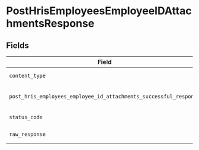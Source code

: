 # PostHrisEmployeesEmployeeIDAttachmentsResponse


## Fields

| Field                                                                                                                                                        | Type                                                                                                                                                         | Required                                                                                                                                                     | Description                                                                                                                                                  |
| ------------------------------------------------------------------------------------------------------------------------------------------------------------ | ------------------------------------------------------------------------------------------------------------------------------------------------------------ | ------------------------------------------------------------------------------------------------------------------------------------------------------------ | ------------------------------------------------------------------------------------------------------------------------------------------------------------ |
| `content_type`                                                                                                                                               | *str*                                                                                                                                                        | :heavy_check_mark:                                                                                                                                           | HTTP response content type for this operation                                                                                                                |
| `post_hris_employees_employee_id_attachments_successful_response`                                                                                            | [Optional[shared.PostHrisEmployeesEmployeeIDAttachmentsSuccessfulResponse]](../../models/shared/posthrisemployeesemployeeidattachmentssuccessfulresponse.md) | :heavy_minus_sign:                                                                                                                                           | POST /hris/employees/:employee_id/attachments Successful response                                                                                            |
| `status_code`                                                                                                                                                | *int*                                                                                                                                                        | :heavy_check_mark:                                                                                                                                           | HTTP response status code for this operation                                                                                                                 |
| `raw_response`                                                                                                                                               | [requests.Response](https://requests.readthedocs.io/en/latest/api/#requests.Response)                                                                        | :heavy_check_mark:                                                                                                                                           | Raw HTTP response; suitable for custom response parsing                                                                                                      |